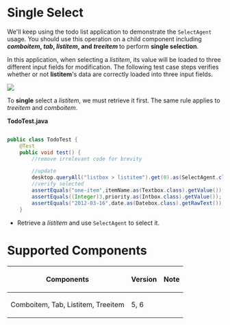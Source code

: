 



# Single Select

We'll keep using the todo list application to demonstrate the
`SelectAgent` usage. You should use this operation on a child component
including <b> *comboitem*, *tab*, *listitem*, and *treeitem* </b> to
perform **single selection**.

In this application, when selecting a *listitem*, its value will be
loaded to three different input fields for modification. The following
test case steps verifies whether or not <b>listitem</b>'s data are
correctly loaded into three input fields.

![](Zats-mimic-select.png)

To **single** select a *listitem*, we must retrieve it first. The same
rule applies to *treeitem* and *comboitem*.

**TodoTest.java**

``` java

public class TodoTest {
    @Test
    public void test() {
        //remove irrelevant code for brevity

        //update
        desktop.queryAll("listbox > listitem").get(0).as(SelectAgent.class).select();
        //verify selected
        assertEquals("one-item",itemName.as(Textbox.class).getValue());
        assertEquals((Integer)3,priority.as(Intbox.class).getValue());
        assertEquals("2012-03-16",date.as(Datebox.class).getRawText());
    }
```

- Retrieve a *listitem* and use `SelectAgent` to select it.

# Supported Components

<table>
<thead>
<tr class="header">
<th><center>
<p>Components</p>
</center></th>
<th><center>
<p>Version</p>
</center></th>
<th><center>
<p>Note</p>
</center></th>
</tr>
</thead>
<tbody>
<tr class="odd">
<td><p>Comboitem, Tab, Listitem, Treeitem</p></td>
<td><p>5, 6</p></td>
<td></td>
</tr>
</tbody>
</table>

 
